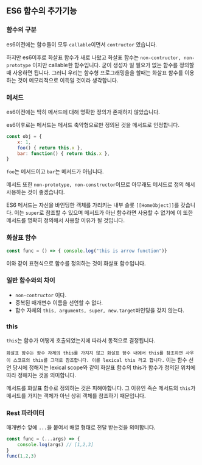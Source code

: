 ## ES6 함수의 추가기능

### 함수의 구분

es6이전에는 함수들이 모두 `callable`이면서 `contructor` 였습니다.

하지만 es6이후로 화살표 함수가 새로 나왔고 화살표 함수는 `non-contructor, non-prototype` 이지만 callable한 함수입니다. 굳이 생성자 일 필요가 없는 함수를 정의할 때 사용하면 됩니다. 그러니 우리는 함수형 프로그래밍을을 할때는 화살표 함수를 이용하는 것이 메모리적으로 이득일 것이라 생각합니다.

### 메서드

es6이전에는 딱히 메서드에 대해 명확한 정의가 존재하지 않았습니다.

es6이후로는 메서드는 메서드 축약형으로만 정의된 것을 메서드로 인정합니다.

```js
const obj = {
    x: 1,
    foo() { return this.x },
    bar: function() { return this.x },
}
```

`foo`는 메서드이고 `bar`는 메서드가 아닙니다.

메서드 또한 `non-prototype, non-constructor`이므로 아무래도 메서드로 정의 해서 사용하는 것이 좋겠습니다.

ES6 메서드는 자신을 바인딩한 객체를 가리키는 내부 슬롯 `[[HomeObject]]`를 갖습니다. 이는 `super`로 참조할 수 있으며 메서드가 아닌 함수라면 사용할 수 없기에 이 또한 메서드를 명확히 정의해서 사용할 이유가 될 것입니다.

### 화살표 함수

```js
const func = () => { console.log("this is arrow function")}
```

이와 같이 표현식으로 함수를 정의하는 것이 화살표 함수입니다.

### 일반 함수와의 차이

- `non-contructor` 이다.
- 중복된 매개변수 이름을 선언할 수 없다.
- 함수 자체의 `this, arguments, super, new.target`바인딩을 갖지 않는다.

### this

`this`는 함수가 어떻게 호출되었는지에 따라서 동적으로 결정됩니다.

`화살표 함수는 함수 자체의 this를 가지지 않고 화살표 함수 내에서 this를 참조하면 사우이 스코프의 this를 그대로 참조합니다. 이를 lexical this 라고 합니다.` 이는 함수 선언 당시에 정해지는 lexical scope와 같이 화살표 함수의 this가 함수가 정의된 위치에 따라 정해지는 것을 의미합니다.

메서드를 화살표 함수로 정의하는 것은 피해야합니다. 그 이유인 즉슨 메서드의 `this`가 메서드를 가지는 객체가 아닌 상위 객체를 참조하기 때문입니다.

### Rest 파라미터

매개변수 앞에 `...`을 붙여서 배열 형태로 전달 받는것을 의미합니다.

```js
const func = (...args) => {
    console.log(args) // [1,2,3]
}
func(1,2,3)
```



